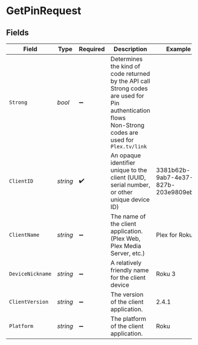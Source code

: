 # GetPinRequest


## Fields

| Field                                                                                                                                                 | Type                                                                                                                                                  | Required                                                                                                                                              | Description                                                                                                                                           | Example                                                                                                                                               |
| ----------------------------------------------------------------------------------------------------------------------------------------------------- | ----------------------------------------------------------------------------------------------------------------------------------------------------- | ----------------------------------------------------------------------------------------------------------------------------------------------------- | ----------------------------------------------------------------------------------------------------------------------------------------------------- | ----------------------------------------------------------------------------------------------------------------------------------------------------- |
| `Strong`                                                                                                                                              | *bool*                                                                                                                                                | :heavy_minus_sign:                                                                                                                                    | Determines the kind of code returned by the API call<br/>Strong codes are used for Pin authentication flows<br/>Non-Strong codes are used for `Plex.tv/link`<br/> |                                                                                                                                                       |
| `ClientID`                                                                                                                                            | *string*                                                                                                                                              | :heavy_check_mark:                                                                                                                                    | An opaque identifier unique to the client (UUID, serial number, or other unique device ID)                                                            | 3381b62b-9ab7-4e37-827b-203e9809eb58                                                                                                                  |
| `ClientName`                                                                                                                                          | *string*                                                                                                                                              | :heavy_minus_sign:                                                                                                                                    | The name of the client application. (Plex Web, Plex Media Server, etc.)                                                                               | Plex for Roku                                                                                                                                         |
| `DeviceNickname`                                                                                                                                      | *string*                                                                                                                                              | :heavy_minus_sign:                                                                                                                                    | A relatively friendly name for the client device                                                                                                      | Roku 3                                                                                                                                                |
| `ClientVersion`                                                                                                                                       | *string*                                                                                                                                              | :heavy_minus_sign:                                                                                                                                    | The version of the client application.                                                                                                                | 2.4.1                                                                                                                                                 |
| `Platform`                                                                                                                                            | *string*                                                                                                                                              | :heavy_minus_sign:                                                                                                                                    | The platform of the client application.                                                                                                               | Roku                                                                                                                                                  |